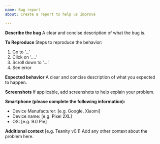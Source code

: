 ```yaml
---
name: Bug report
about: Create a report to help us improve

---
```


**Describe the bug**
A clear and concise description of what the bug is.

**To Reproduce**
Steps to reproduce the behavior:
1. Go to '...'
2. Click on '....'
3. Scroll down to '....'
4. See error

**Expected behavior**
A clear and concise description of what you expected to happen.

**Screenshots**
If applicable, add screenshots to help explain your problem.

**Smartphone (please complete the following information):**
 - Device Manufacturer: [e.g. Google, Xiaomi]
 - Device name: [e.g. Pixel 2XL]
 - OS: [e.g. 9.0 Pie]

**Additional context**
[e.g. Teanity v0.1]
Add any other context about the problem here.
